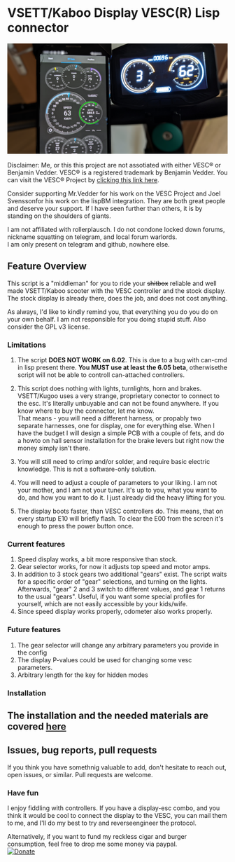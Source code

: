 # VSETT/Kaboo Display VESC(R) Lisp connector

![Title image](img/Title.png)

Disclaimer: Me, or this this project are not assotiated with either VESC® or Benjamin Vedder. VESC® is a registered trademark by Benjamin Vedder. You can visit the VESC® Project by [clicking this link here](https://vesc-project.com/).

Consider supporting Mr.Vedder for his work on the VESC Project and  Joel Svenssonfor his work on the lispBM integration. They are both great people and deserve your support.
If I have seen further than others, it is by standing on the shoulders of giants.

I am not affiliated with rollerplausch. I do not condone locked down forums, nickname squatting on telegram, and local forum warlords.  
I am only present on telegram and github, nowhere else.
  
## Feature Overview

This script is a "middleman" for you to ride your ~~shitbox~~ reliable and well made VSETT/Kaboo scooter with the VESC controller and the stock display. The stock display is already there, does the job, and does not cost anything.
  
As always, I'd like to kindly remind you, that everything you do you do on your own behalf. I am not responsible for you doing stupid stuff. Also consider the GPL v3 license.

### Limitations

1. The script **DOES NOT WORK on 6.02**. This is due to a bug with can-cmd in lisp present there. **You MUST use at least the 6.05 beta**, otherwisethe script will not be able to controll can-attached controllers.
2. This script does nothing with lights, turnlights, horn and brakes.  
VSETT/Kugoo uses a very strange, proprietary conector to connect to the esc. It's literally unbuyable and can not be found anywhere.  If you know where to buy the connector, let me know.  
That means - you will need a different harness, or propably two separate harnesses, one for display, one for everything else. When I have the budget I will design a simple PCB with a couple of fets, and do a howto on hall sensor installation for the brake levers but right now the money simply isn't there.

3. You will still need to crimp and/or solder, and require basic electric knowledge. This is not a software-only solution.

4. You will need to adjust a couple of parameters to your liking. I am not your mother, and I am not your tuner. It's up to you, what you want to do, and how you want to do it. I just already did the heavy lifting for you. 

5. The display boots faster, than VESC controllers do. This means, that on every startup E10 will briefly flash. To clear the E00 from the screen it's enough to press the power button once.

### Current features

1. Speed display works, a bit more responsive than stock.
2. Gear selector works, for now it adjusts top speed and motor amps.
3. In addition to 3 stock gears two additional "gears" exist. The script waits for a specific order of "gear" selections, and turning on the lights. Afterwards, "gear" 2 and 3 switch to different values, and gear 1 returns to the usual "gears". Useful, if you want some special profiles for yourself, which are not easily accessible by your kids/wife.
4. Since speed display works properly, odometer also works properly. 

### Future features

1. The gear selector will change any arbitrary parameters you provide in the config
2. The display P-values could be used for changing some vesc parameters.
3. Arbitrary length for the key for hidden modes

### Installation

## The installation and the needed materials are covered [here](Installation.md)

## Issues, bug reports, pull requests

If you think you have somethnig valuable to add, don't hesitate to reach out, open issues, or similar. Pull requests are welcome.

### Have fun

I enjoy fiddling with controllers. If you have a display-esc combo, and you think it would be cool to connect the display to the VESC, you can mail them to me, and I'll do my best to try and reverseengineer the protocol.

Alternatively, if you want to fund my reckless cigar and burger consumption, feel free to drop me some money via paypal.  
[![Donate](https://img.shields.io/badge/Donate-PayPal-green.svg)](https://www.paypal.com/donate/?hosted_button_id=9TZU9TG4NDSXY)